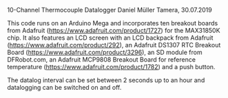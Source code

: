 10-Channel Thermocouple Datalogger
Daniel Müller
Tamera, 30.07.2019

This code runs on an Arduino Mega and incorporates ten breakout boards from Adafruit (https://www.adafruit.com/product/1727) for the MAX31850K chip. It also features an LCD screen with an LCD backpack from Adafruit (https://www.adafruit.com/product/292), an Adafruit DS1307 RTC Breakout Board (https://www.adafruit.com/product/3296), an SD module from DFRobot.com, an Adafruit MCP9808 Breakout Board for reference temperature
(https://www.adafruit.com/product/1782) and a push button.

The datalog interval can be set between 2 seconds up to an hour and datalogging can be switched on and off.
